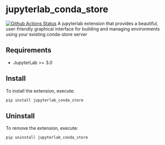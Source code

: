 # jupyterlab_conda_store

[![Github Actions Status](https://github.com/gitelamonian/jupyterlab-conda-store/workflows/Build/badge.svg)](https://github.com/gitelamonian/jupyterlab-conda-store/actions/workflows/build.yml)
A jupyterlab extension that provides a beautiful, user-friendly graphical interface for building and managing environments using your existing conda-store server

## Requirements

- JupyterLab >= 3.0

## Install

To install the extension, execute:

```bash
pip install jupyterlab_conda_store
```

## Uninstall

To remove the extension, execute:

```bash
pip uninstall jupyterlab_conda_store
```
